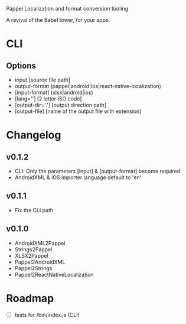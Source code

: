Pappel
Localization and format conversion tooling

A revival of the Babel tower, for your apps.


# CLI

## Options

- input [source file path]
- output-format (pappel|android|ios|react-native-localization)
- [input-format] (xlsx|android|ios)
- [lang=''] [2 letter ISO code]
- [output-dir='.'] [output direction path]
- [output-file] [name of the output file with extension]

# Changelog

## v0.1.2

- CLI: Only the parameters [input] & [output-format] become required
- AndroidXML & iOS importer language default to 'en'

## v0.1.1

- Fix the CLI path

## v0.1.0

- AndroidXML2Pappel
- Strings2Pappel
- XLSX2Pappel
- Pappel2AndroidXML
- Pappel2Strings
- Pappel2ReactNativeLocalization


# Roadmap

- [ ] tests for /bin/index.js (CLI)
